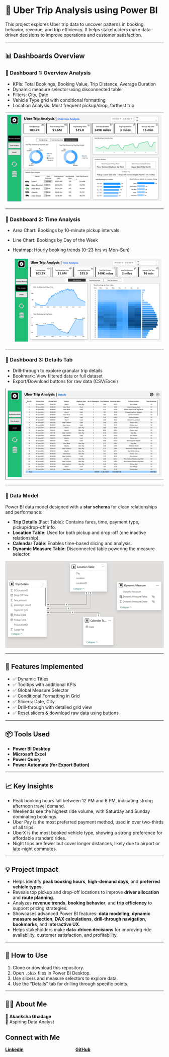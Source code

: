 # 🚖 Uber Trip Analysis using Power BI

This project explores Uber trip data to uncover patterns in booking behavior, revenue, and trip efficiency. It helps stakeholders make data-driven decisions to improve operations and customer satisfaction.

---

## 📊 Dashboards Overview

### 📌 Dashboard 1: Overview Analysis
- KPIs: Total Bookings, Booking Value, Trip Distance, Average Duration
- Dynamic measure selector using disconnected table
- Filters: City, Date
- Vehicle Type grid with conditional formatting
- Location Analysis: Most frequent pickup/drop, farthest trip

![Overview Analysisl](Overview_Dashboard.png)

---

### 📌 Dashboard 2: Time Analysis
- Area Chart: Bookings by 10-minute pickup intervals
- Line Chart: Bookings by Day of the Week
- Heatmap: Hourly booking trends (0–23 hrs vs Mon–Sun)

  ![Time Analysisl](Time_Dashboard.png)

---

### 📌 Dashboard 3: Details Tab
- Drill-through to explore granular trip details
- Bookmark: View filtered data or full dataset
- Export/Download buttons for raw data (CSV/Excel)

![Details Analysisl](Details_Dashboard.png)

---

### 📐 Data Model

Power BI data model designed with a **star schema** for clean relationships and performance:

- **Trip Details** (Fact Table): Contains fares, time, payment type, pickup/drop-off info.
- **Location Table**: Used for both pickup and drop-off (one inactive relationship).
- **Calendar Table**: Enables time-based slicing and analysis.
- **Dynamic Measure Table**: Disconnected table powering the measure selector.

![Data Model](Data_Model.png)

---

## 🧩 Features Implemented
- ✅ Dynamic Titles
- ✅ Tooltips with additional KPIs
- ✅ Global Measure Selector
- ✅ Conditional Formatting in Grid
- ✅ Slicers: Date, City
- ✅ Drill-through with detailed grid view
- ✅ Reset slicers & download raw data using buttons

---

## 📦 Tools Used
- **Power BI Desktop**
- **Microsoft Excel**
- **Power Query**
- **Power Automate (for Export Button)**

---

## 📈 Key Insights
- Peak booking hours fall between 12 PM and 6 PM, indicating strong afternoon travel demand.
- Weekends see the highest ride volume, with Saturday and Sunday dominating bookings.
- Uber Pay is the most preferred payment method, used in over two-thirds of all trips.
- UberX is the most booked vehicle type, showing a strong preference for affordable standard rides.
- Night trips are fewer but cover longer distances, likely due to airport or late-night commutes.

---
## 💡 Project Impact
- Helps identify **peak booking hours**, **high-demand days**, and **preferred vehicle types**.
- Reveals top pickup and drop-off locations to improve **driver allocation** and **route planning**.
- Analyzes **revenue trends**, **booking behavior**, and **trip efficiency** to support pricing strategies.
- Showcases advanced Power BI features: **data modeling**, **dynamic measure selection**, **DAX calculations**, **drill-through navigation**, **bookmarks**, and **interactive UX**.
- Helps stakeholders make **data-driven decisions** for improving ride availability, customer satisfaction, and profitability.

---

## 📎 How to Use
1. Clone or download this repository.
2. Open `.pbix` files in Power BI Desktop.
3. Use slicers and measure selectors to explore data.
4. Use the “Details” tab for drilling through specific points.

---
## 🙋‍♀️ About Me
👤 **Akanksha Ghadage**  
🎯 Aspiring Data Analyst 

## Connect with Me


**[Linkedin](https://www.linkedin.com/in/akanksha-ghadage?lipi=urn%3Ali%3Apage%3Ad_flagship3_profile_view_base_contact_details%3BdlFNzzQrTAiOhMUx8JAUmA%3D%3D)**    &emsp; &emsp; &emsp; &emsp; &emsp; &emsp; &emsp; &emsp; &emsp;  **[GitHub](https://github.com/akanksha-ghadage)**
